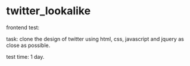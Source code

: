 twitter_lookalike
=================

frontend test: 

task:
clone the design of twitter using html, css, javascript and jquery as close as possible. 

test time:
1 day.

